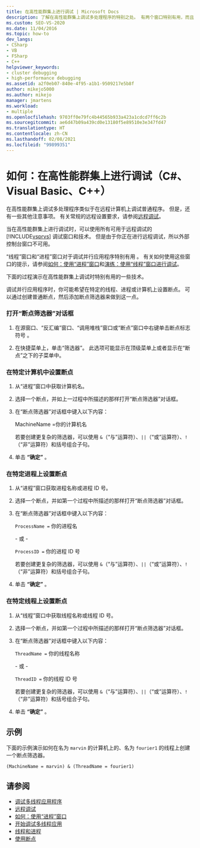 ```yaml
---
title: 在高性能群集上进行调试 | Microsoft Docs
description: 了解在高性能群集上调试多处理程序的特别之处。 有两个窗口特别有用，而且有一些特殊技术。
ms.custom: SEO-VS-2020
ms.date: 11/04/2016
ms.topic: how-to
dev_langs:
- CSharp
- VB
- FSharp
- C++
helpviewer_keywords:
- cluster debugging
- high-performance debugging
ms.assetid: a2f0eb07-840e-4f95-a1b1-9509217e5b8f
author: mikejo5000
ms.author: mikejo
manager: jmartens
ms.workload:
- multiple
ms.openlocfilehash: 9703ff0e79fc4b44565b933a423a1cdcd7ff6c2b
ms.sourcegitcommit: ae6d47b09a439cd0e13180f5e89510e3e347fd47
ms.translationtype: HT
ms.contentlocale: zh-CN
ms.lasthandoff: 02/08/2021
ms.locfileid: "99899351"
---
```

# <a name="how-to-debug-on-a-high-performance-cluster-c-visual-basic-c"></a>如何：在高性能群集上进行调试（C#、Visual Basic、C++）

在高性能群集上调试多处理程序类似于在远程计算机上调试普通程序。 但是，还有一些其他注意事项。 有关常规的远程设置要求，请参阅[远程调试](../debugger/remote-debugging.md)。

 当在高性能群集上进行调试时，可以使用所有可用于远程调试的 [!INCLUDE[vsprvs](../code-quality/includes/vsprvs_md.md)] 调试窗口和技术。 但是由于你正在进行远程调试，所以外部控制台窗口不可用。

 “线程”窗口和“进程”窗口对于调试并行应用程序特别有用 。 有关如何使用这些窗口的提示，请参阅[如何：使用“进程”窗口](/previous-versions/visualstudio/visual-studio-2010/7h8h5sdw(v=vs.100))和[演练：使用“线程”窗口进行调试](../debugger/how-to-use-the-threads-window.md)。

 下面的过程演示在高性能群集上调试时特别有用的一些技术。

 调试并行应用程序时，你可能希望在特定的线程、进程或计算机上设置断点。 可以通过创建普通断点，然后添加断点筛选器来做到这一点。

### <a name="to-open-the-breakpoint-filter-dialog-box"></a>打开“断点筛选器”对话框

1. 在源窗口、“反汇编”窗口、“调用堆栈”窗口或“断点”窗口中右键单击断点标志符号  。

2. 在快捷菜单上，单击“筛选器”。 此选项可能显示在顶级菜单上或者显示在“断点”之下的子菜单中。

### <a name="to-set-a-breakpoint-on-a-specific-computer"></a>在特定计算机中设置断点

1. 从“进程”窗口中获取计算机名。

2. 选择一个断点，并如上一过程中所描述的那样打开“断点筛选器”对话框。

3. 在“断点筛选器”对话框中键入以下内容：

     MachineName =你的计算机名

     若要创建更复杂的筛选器，可以使用 `&`（“与”运算符）、`||`（“或”运算符）、`!`（“非”运算符）和括号组合子句。

4. 单击 **“确定”** 。

### <a name="to-set-a-breakpoint-on-a-specific-process"></a>在特定进程上设置断点

1. 从“进程”窗口获取进程名称或进程 ID 号。

2. 选择一个断点，并如第一个过程中所描述的那样打开“断点筛选器”对话框。

3. 在“断点筛选器”对话框中键入以下内容：

     `ProcessName =` 你的进程名

     \- 或 -

     `ProcessID =` 你的进程 ID 号

     若要创建更复杂的筛选器，可以使用 `&`（“与”运算符）、`||`（“或”运算符）、`!`（“非”运算符）和括号组合子句。

4. 单击 **“确定”** 。

### <a name="to-set-a-breakpoint-on-a-specific-thread"></a>在特定线程上设置断点

1. 从“线程”窗口中获取线程名称或线程 ID 号。

2. 选择一个断点，并如第一个过程中所描述的那样打开“断点筛选器”对话框。

3. 在“断点筛选器”对话框中键入以下内容：

     `ThreadName =` 你的线程名称

     \- 或 -

     `ThreadID =` 你的线程 ID 号

     若要创建更复杂的筛选器，可以使用 `&`（“与”运算符）、`||`（“或”运算符）、`!`（“非”运算符）和括号组合子句。

4. 单击 **“确定”** 。

## <a name="example"></a>示例
 下面的示例演示如何在名为 `marvin` 的计算机上的、名为 `fourier1` 的线程上创建一个断点筛选器。

`(MachineName = marvin) & (ThreadName = fourier1)`

## <a name="see-also"></a>请参阅
- [调试多线程应用程序](../debugger/debug-multithreaded-applications-in-visual-studio.md)
- [远程调试](../debugger/remote-debugging.md)
- [如何：使用“进程”窗口](/previous-versions/visualstudio/visual-studio-2010/7h8h5sdw(v=vs.100))
- [开始调试多线程应用](../debugger/get-started-debugging-multithreaded-apps.md)
- [线程和进程](/previous-versions/visualstudio/visual-studio-2010/ms164740(v=vs.100))
- [使用断点](../debugger/using-breakpoints.md)